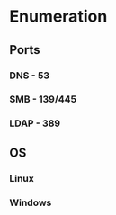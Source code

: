 # Enumeration

## Ports

### DNS - 53

### SMB - 139/445

### LDAP - 389

## OS

### Linux

### Windows
